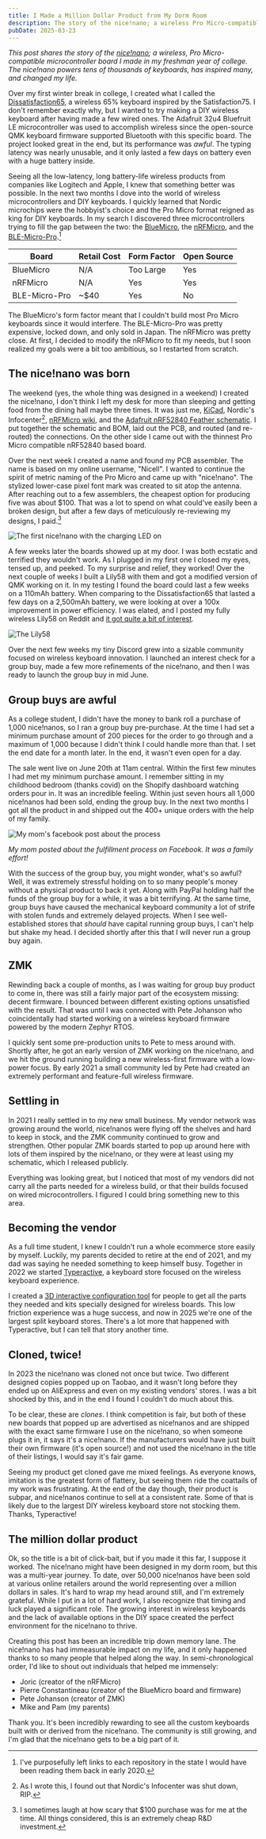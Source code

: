 ```yaml
---
title: I Made a Million Dollar Product from My Dorm Room
description: The story of the nice!nano; a wireless Pro Micro-compatible microcontroller board I made in my freshman year of college.
pubDate: 2025-03-23
---
```


*This post shares the story of the [nice!nano](https://nicekeyboards.com/nice-nano/); a wireless, Pro Micro-compatible microcontroller board I made in my freshman year of college. The nice!nano powers tens of thousands of keyboards, has inspired many, and changed my life.*

Over my first winter break in college, I created what I called the [Dissatisfaction65](https://github.com/Nicell/Dissatisfaction-65), a wireless 65% keyboard inspired by the Satisfaction75. I don't remember exactly why, but I wanted to try making a DIY wireless keyboard after having made a few wired ones. The Adafruit 32u4 Bluefruit LE microcontroller was used to accomplish wireless since the open-source QMK keyboard firmware supported Bluetooth with this specific board. The project looked great in the end, but its performance was *awful*. The typing latency was nearly unusable, and it only lasted a few days on battery even with a huge battery inside.

Seeing all the low-latency, long battery-life wireless products from companies like Logitech and Apple, I knew that something better was possible. In the next two months I dove into the world of wireless microcontrollers and DIY keyboards. I quickly learned that Nordic microchips were the hobbyist's choice and the Pro Micro format reigned as king for DIY keyboards. In my search I discovered three microcontrollers trying to fill the gap between the two: the [BlueMicro](https://github.com/jpconstantineau/NRF52-Board/tree/b739f4d053c72c3307a3888611c3a73fe1c1b757), the [nRFMicro](https://github.com/joric/nrfmicro/tree/cf9c53bb59e2bb070b8206cb768ca13510e35dc8), and the [BLE-Micro-Pro](https://github.com/sekigon-gonnoc/BLE-Micro-Pro/tree/4d61fb50ae3e1cce0928c20ccf690988b3119318).[^1]

| Board         | Retail Cost | Form Factor | Open Source |
| ------------- | ----------- | ----------- | ----------- |
| BlueMicro     | N/A         | Too Large   | Yes         |
| nRFMicro      | N/A         | Yes         | Yes         |
| BLE-Micro-Pro | ~$40        | Yes         | No          |

The BlueMicro's form factor meant that I couldn't build most Pro Micro keyboards since it would interfere. The BLE-Micro-Pro was pretty expensive, locked down, and only sold in Japan. The nRFMicro was pretty close. At first, I decided to modify the nRFMicro to fit my needs, but I soon realized my goals were a bit too ambitious, so I restarted from scratch.

## The nice!nano was born

The weekend (yes, the whole thing was designed in a weekend) I created the nice!nano, I don't think I left my desk for more than sleeping and getting food from the dining hall maybe three times. It was just me, [KiCad](https://www.kicad.org/), Nordic's Infocenter[^2], [nRFMicro wiki](https://github.com/joric/nrfmicro/wiki), and the [Adafruit nRF52840 Feather schematic](https://learn.adafruit.com/introducing-the-adafruit-nrf52840-feather/downloads). I put together the schematic and BOM, laid out the PCB, and routed (and re-routed) the connections. On the other side I came out with the thinnest Pro Micro compatible nRF52840 based board.

Over the next week I created a name and found my PCB assembler. The name is based on my online username, "Nicell". I wanted to continue the spirit of metric naming of the Pro Micro and came up with "nice!nano". The stylized lower-case pixel font mark was created to sit atop the antenna. After reaching out to a few assemblers, the cheapest option for producing five was about $100. That was a lot to spend on what could've easily been a broken design, but after a few days of meticulously re-reviewing my designs, I paid.[^3]

![The first nice!nano with the charging LED on](./nano-v0.1.jpg)

A few weeks later the boards showed up at my door. I was both ecstatic and terrified they wouldn't work. As I plugged in my first one I closed my eyes, tensed up, and peeked. To my surprise and relief, they worked! Over the next couple of weeks I built a Lily58 with them and got a modified version of QMK working on it. In my testing I found the board could last a few weeks on a 110mAh battery. When comparing to the Dissatisfaction65 that lasted a few days on a 2,500mAh battery, we were looking at over a 100x improvement in power efficiency. I was elated, and I posted my fully wireless Lily58 on Reddit and [it got quite a bit of interest](https://www.reddit.com/r/MechanicalKeyboards/comments/fzlfy8/fully_wireless_lily58_pro/).

![The Lily58](./lily.jpg)

Over the next few weeks my tiny Discord grew into a sizable community focused on wireless keyboard innovation. I launched an interest check for a group buy, made a few more refinements of the nice!nano, and then I was ready to launch the group buy in mid June.

## Group buys are awful

As a college student, I didn't have the money to bank roll a purchase of 1,000 nice!nanos, so I ran a group buy pre-purchase. At the time I had set a minimum purchase amount of 200 pieces for the order to go through and a maximum of 1,000 because I didn't think I could handle more than that. I set the end date for a month later. In the end, it wasn't even open for a day.

The sale went live on June 20th at 11am central. Within the first few minutes I had met my minimum purchase amount. I remember sitting in my childhood bedroom (thanks covid) on the Shopify dashboard watching orders pour in. It was an incredible feeling. Within just seven hours all 1,000 nice!nanos had been sold, ending the group buy. In the next two months I got all the product in and shipped out the 400+ unique orders with the help of my family.

![My mom's facebook post about the process](./facebook-post.jpg)

*My mom posted about the fulfillment process on Facebook. It was a family effort!*

With the success of the group buy, you might wonder, what's so awful? Well, it was extremely stressful holding on to so many people's money without a physical product to back it yet. Along with PayPal holding half the funds of the group buy for a while, it was a bit terrifying. At the same time, group buys have caused the mechanical keyboard community a lot of strife with stolen funds and extremely delayed projects. When I see well-established stores that *should* have capital running group buys, I can't help but shake my head. I decided shortly after this that I will never run a group buy again.

## ZMK

Rewinding back a couple of months, as I was waiting for group buy product to come in, there was still a fairly major part of the ecosystem missing: decent firmware. I bounced between different existing options unsatisfied with the result. That was until I was connected with Pete Johanson who coincidentally had started working on a wireless keyboard firmware powered by the modern Zephyr RTOS.

I quickly sent some pre-production units to Pete to mess around with. Shortly after, he got an early version of ZMK working on the nice!nano, and we hit the ground running building a new wireless-first firmware with a low-power focus. By early 2021 a small community led by Pete had created an extremely performant and feature-full wireless firmware.

## Settling in

In 2021 I really settled in to my new small business. My vendor network was growing around the world, nice!nanos were flying off the shelves and hard to keep in stock, and the ZMK community continued to grow and strengthen. Other popular ZMK boards started to pop up around here with lots of them inspired by the nice!nano, or they were at least using my schematic, which I released publicly.

Everything was looking great, but I noticed that most of my vendors did not carry all the parts needed for a wireless build, or that their builds focused on wired microcontrollers. I figured I could bring something new to this area.

## Becoming the vendor

As a full time student, I knew I couldn't run a whole ecommerce store easily by myself. Luckily, my parents decided to retire at the end of 2021, and my dad was saying he needed something to keep himself busy. Together in 2022 we started [Typeractive](https://typeractive.xyz), a keyboard store focused on the wireless keyboard experience.

I created a [3D interactive configuration tool](https://typeractive.xyz/pages/build) for people to get all the parts they needed and kits specially designed for wireless boards. This low friction experience was a huge success, and now in 2025 we're one of the largest split keyboard stores. There's a lot more that happened with Typeractive, but I can tell that story another time.

## Cloned, twice!

In 2023 the nice!nano was cloned not once but twice. Two different designed copies popped up on Taobao, and it wasn't long before they ended up on AliExpress and even on my existing vendors' stores. I was a bit shocked by this, and in the end I found I couldn't do much about this.

To be clear, these are _clones_. I think competition is fair, but both of these new boards that popped up are advertised as nice!nanos and are shipped with the exact same firmware I use on the nice!nano, so when someone plugs it in, it says it's a nice!nano. If the manufacturers would have just built their own firmware (it's open source!) and not used the nice!nano in the title of their listings, I would say it's fair game.

Seeing my product get cloned gave me mixed feelings. As everyone knows, imitation is the greatest form of flattery, but seeing them ride the coattails of my work was frustrating. At the end of the day though, their product is subpar, and nice!nanos continue to sell at a consistent rate. Some of that is likely due to the largest DIY wireless keyboard store not stocking them. Thanks, Typeractive!

## The million dollar product

Ok, so the title is a bit of click-bait, but if you made it this far, I suppose it worked. The nice!nano might have been designed in my dorm room, but this was a multi-year journey. To date, over 50,000 nice!nanos have been sold at various online retailers around the world representing over a million dollars in sales. It's hard to wrap my head around still, and I'm extremely grateful. While I put in a lot of hard work, I also recognize that timing and luck played a significant role. The growing interest in wireless keyboards and the lack of available options in the DIY space created the perfect environment for the nice!nano to thrive.

Creating this post has been an incredible trip down memory lane. The nice!nano has had immeasurable impact on my life, and it only happened thanks to so many people that helped along the way. In semi-chronological order, I'd like to shout out individuals that helped me immensely:

- Joric (creator of the nRFMicro)
- Pierre Constantineau (creator of the BlueMicro board and firmware)
- Pete Johanson (creator of ZMK)
- Mike and Pam (my parents)

Thank you. It's been incredibly rewarding to see all the custom keyboards built with or derived from the nice!nano. The community is still growing, and I'm glad that the nice!nano gets to be a big part of it.

[^1]: I've purposefully left links to each repository in the state I would have been reading them back in early 2020.

[^2]: As I wrote this, I found out that Nordic's Infocenter was shut down, RIP.

[^3]: I sometimes laugh at how scary that $100 purchase was for me at the time. All things considered, this is an extremely cheap R&D investment.
